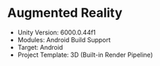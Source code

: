 # Augmented Reality

- Unity Version: 6000.0.44f1
- Modules: Android Build Support
- Target: Android
- Project Template: 3D (Built-in Render Pipeline)
